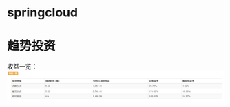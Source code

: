 # springcloud
# 趋势投资


收益一览：
![image text](https://github.com/oy-xxh/springcloud/blob/master/1.png)
